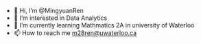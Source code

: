 - 👋 Hi, I’m @MingyuanRen
- 👀 I’m interested in Data Analytics
- 🌱 I’m currently learning Mathmatics 2A in university of Waterloo
- 📫 How to reach me m28ren@uwaterloo.ca

<!---
MingyuanRen/MingyuanRen is a ✨ special ✨ repository because its `README.md` (this file) appears on your GitHub profile.
You can click the Preview link to take a look at your changes.
--->
